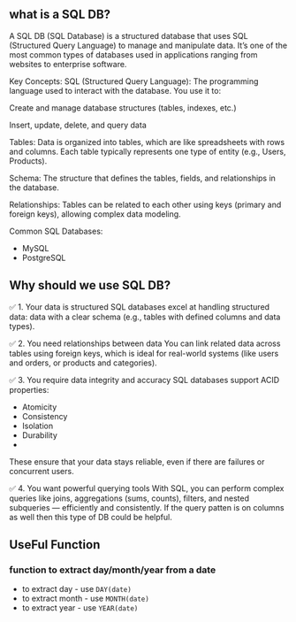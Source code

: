 ## what is a SQL DB?
A SQL DB (SQL Database) is a structured database that uses SQL (Structured Query Language) to manage and manipulate data. It’s one of the most common types of databases used in applications ranging from websites to enterprise software.

Key Concepts:
SQL (Structured Query Language): The programming language used to interact with the database. You use it to:

Create and manage database structures (tables, indexes, etc.)

Insert, update, delete, and query data

Tables: Data is organized into tables, which are like spreadsheets with rows and columns. Each table typically represents one type of entity (e.g., Users, Products).

Schema: The structure that defines the tables, fields, and relationships in the database.

Relationships: Tables can be related to each other using keys (primary and foreign keys), allowing complex data modeling.

Common SQL Databases:
- MySQL
- PostgreSQL

## Why should we use SQL DB?

✅ 1. Your data is structured
SQL databases excel at handling structured data: data with a clear schema (e.g., tables with defined columns and data types).

✅ 2. You need relationships between data
You can link related data across tables using foreign keys, which is ideal for real-world systems (like users and orders, or products and categories).

✅ 3. You require data integrity and accuracy
SQL databases support ACID properties:
- Atomicity
- Consistency
- Isolation
- Durability
- 
These ensure that your data stays reliable, even if there are failures or concurrent users.

✅ 4. You want powerful querying tools
With SQL, you can perform complex queries like joins, aggregations (sums, counts), filters, and nested subqueries — efficiently and consistently.
If the query patten is on columns as well then this type of DB could be helpful.



## UseFul Function

### function to extract day/month/year from a date
- to extract day - use `DAY(date)`
- to extract month - use `MONTH(date)`
- to extract year - use `YEAR(date)`
